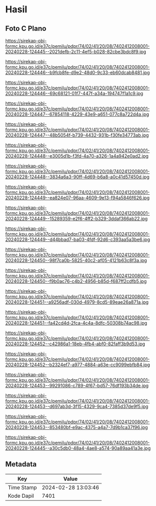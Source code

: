 # Hasil

## Foto C Plano

https://sirekap-obj-formc.kpu.go.id/e37c/pemilu/pdpr/74/02/41/20/08/7402412008001-20240228-124445--2021defb-2c11-4ef5-b028-82cbe3bdc8f9.jpg

https://sirekap-obj-formc.kpu.go.id/e37c/pemilu/pdpr/74/02/41/20/08/7402412008001-20240228-124446--b9fcb8fe-d9e2-48d0-9c33-eb60dcab8481.jpg

https://sirekap-obj-formc.kpu.go.id/e37c/pemilu/pdpr/74/02/41/20/08/7402412008001-20240228-124446--69c68121-01f7-447f-a34a-194747f1a1c9.jpg

https://sirekap-obj-formc.kpu.go.id/e37c/pemilu/pdpr/74/02/41/20/08/7402412008001-20240228-124447--67854118-4229-43e9-a651-077c8a722d4a.jpg

https://sirekap-obj-formc.kpu.go.id/e37c/pemilu/pdpr/74/02/41/20/08/7402412008001-20240228-124447--48b5054f-b739-4432-931b-f30fe34773ab.jpg

https://sirekap-obj-formc.kpu.go.id/e37c/pemilu/pdpr/74/02/41/20/08/7402412008001-20240228-124448--e3005d1b-f3fd-4a70-a326-1a4a942e0ad2.jpg

https://sirekap-obj-formc.kpu.go.id/e37c/pemilu/pdpr/74/02/41/20/08/7402412008001-20240228-124448--3834a6a3-90ff-4d69-b6a8-a0c41d57450d.jpg

https://sirekap-obj-formc.kpu.go.id/e37c/pemilu/pdpr/74/02/41/20/08/7402412008001-20240228-124449--ea824e07-96aa-4609-9e13-f94a5846f626.jpg

https://sirekap-obj-formc.kpu.go.id/e37c/pemilu/pdpr/74/02/41/20/08/7402412008001-20240228-124449--15289359-e2f6-4ff2-b329-3ddaf366ab22.jpg

https://sirekap-obj-formc.kpu.go.id/e37c/pemilu/pdpr/74/02/41/20/08/7402412008001-20240228-124449--d44bbad7-ba03-4fdf-92d6-c393aa5a3be6.jpg

https://sirekap-obj-formc.kpu.go.id/e37c/pemilu/pdpr/74/02/41/20/08/7402412008001-20240228-124450--98f7ca0b-5825-40c2-af05-4121b63c8f3a.jpg

https://sirekap-obj-formc.kpu.go.id/e37c/pemilu/pdpr/74/02/41/20/08/7402412008001-20240228-124450--f9b0ac76-c4b2-4956-b85d-f687ff2cdfb5.jpg

https://sirekap-obj-formc.kpu.go.id/e37c/pemilu/pdpr/74/02/41/20/08/7402412008001-20240228-124451--a9256adf-030d-4979-8cd5-89eae26a871a.jpg

https://sirekap-obj-formc.kpu.go.id/e37c/pemilu/pdpr/74/02/41/20/08/7402412008001-20240228-124451--fa42cd4d-2fca-4c4a-8dfc-50308b74ac98.jpg

https://sirekap-obj-formc.kpu.go.id/e37c/pemilu/pdpr/74/02/41/20/08/7402412008001-20240228-124452--c42986a1-18eb-4fb4-abf0-82faff3b9d53.jpg

https://sirekap-obj-formc.kpu.go.id/e37c/pemilu/pdpr/74/02/41/20/08/7402412008001-20240228-124452--b2324ef7-a977-4884-a63e-cc9099ebfb84.jpg

https://sirekap-obj-formc.kpu.go.id/e37c/pemilu/pdpr/74/02/41/20/08/7402412008001-20240228-124453--99291086-c789-4f67-bd57-76df193b34de.jpg

https://sirekap-obj-formc.kpu.go.id/e37c/pemilu/pdpr/74/02/41/20/08/7402412008001-20240228-124453--d697ab3d-3f15-4329-9ca4-7385d37de9f5.jpg

https://sirekap-obj-formc.kpu.go.id/e37c/pemilu/pdpr/74/02/41/20/08/7402412008001-20240228-124453--853480bf-e9ac-4375-a4a7-7d9b1ca37f96.jpg

https://sirekap-obj-formc.kpu.go.id/e37c/pemilu/pdpr/74/02/41/20/08/7402412008001-20240228-124445--a30c5db0-48a4-4ae8-a574-90a89aa41a3e.jpg


## Metadata

| Key        | Value               |
| ---------- | ------------------- |
| Time Stamp | 2024-02-28 13:03:46 |
| Kode Dapil | 7401                |



